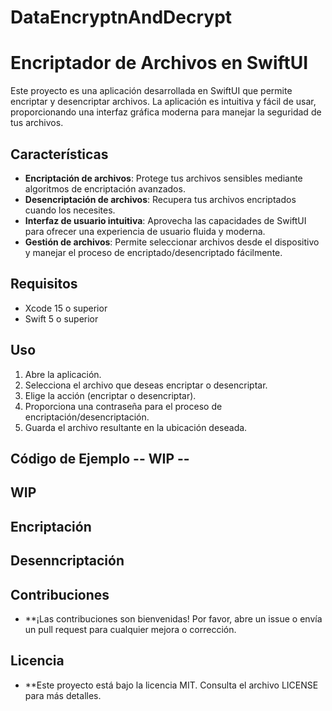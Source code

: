 # DataEncryptnAndDecrypt

# Encriptador de Archivos en SwiftUI

Este proyecto es una aplicación desarrollada en SwiftUI que permite encriptar y desencriptar archivos. La aplicación es intuitiva y fácil de usar, proporcionando una interfaz gráfica moderna para manejar la seguridad de tus archivos.

## Características

- **Encriptación de archivos**: Protege tus archivos sensibles mediante algoritmos de encriptación avanzados.
- **Desencriptación de archivos**: Recupera tus archivos encriptados cuando los necesites.
- **Interfaz de usuario intuitiva**: Aprovecha las capacidades de SwiftUI para ofrecer una experiencia de usuario fluida y moderna.
- **Gestión de archivos**: Permite seleccionar archivos desde el dispositivo y manejar el proceso de encriptado/desencriptado fácilmente.

## Requisitos

- Xcode 15 o superior
- Swift 5 o superior

## Uso

1. Abre la aplicación.
2. Selecciona el archivo que deseas encriptar o desencriptar.
3. Elige la acción (encriptar o desencriptar).
4. Proporciona una contraseña para el proceso de encriptación/desencriptación.
5. Guarda el archivo resultante en la ubicación deseada.

## Código de Ejemplo -- WIP --

## WIP
## Encriptación
## Desenncriptación

## Contribuciones

- **¡Las contribuciones son bienvenidas! Por favor, abre un issue o envía un pull request para cualquier mejora o corrección.

## Licencia

- **Este proyecto está bajo la licencia MIT. Consulta el archivo LICENSE para más detalles.
